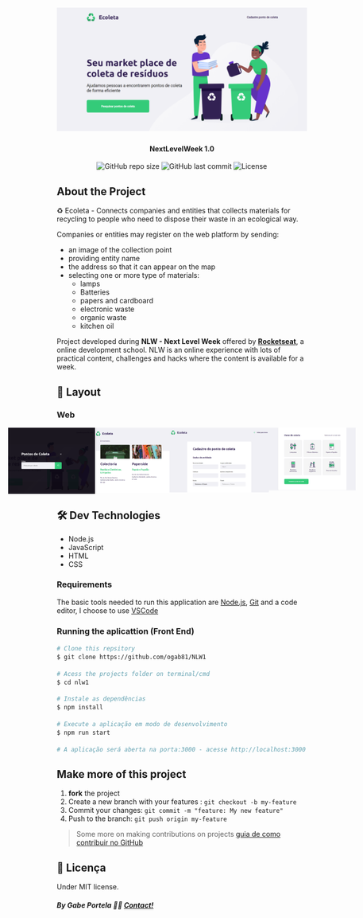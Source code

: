 <h1 align="center">
    <img alt="home page" title="#NextLevelWeek" src="public/assets/home.png" />
</h1>

<h4 align="center"> 
NextLevelWeek 1.0
</h4>

<p align="center">
 
  <img alt="GitHub repo size" src="https://img.shields.io/github/repo-size/ogab81/NLW1">

  <img alt="GitHub last commit" src="https://img.shields.io/github/last-commit/ogab81/NLW1">
 
  <img alt="License" src="https://img.shields.io/badge/license-MIT-brightgreen">

</p>


## About the Project

♻️ Ecoleta - Connects companies and entities that collects materials for recycling to people who need to dispose their waste in an ecological way.

Companies or entities may register on the web platform by sending:
- an image of the collection point
- providing entity name
- the address so that it can appear on the map
- selecting one or more type of materials:
  - lamps
  - Batteries
  - papers and cardboard
  - electronic waste
  - organic waste
  - kitchen oil

Project developed during **NLW - Next Level Week** offered by [**Rocketseat**][rs], a online development school.
NLW is an online experience with lots of practical content, challenges and hacks where the content is available for a week.


## 🎨 Layout

### Web

<p align="center" style="display: flex; align-items: flex-start; justify-content: center;">
  <img alt="search modal" title="#NextLevelWeek" src="public/assets/modal-home.png" width="175px">
  <img alt="search results" title="#NextLevelWeek" src="public/assets/results.png" width="150px">
  <img alt="register form" title="#NextLevelWeek" src="public/assets/cadastro1.png" width="200px">
  <img alt="register materials" title="#NextLevelWeek" src="public/assets/cadastro2.png" width="175px">
</p>

## 🛠 Dev Technologies

- Node.js
- JavaScript
- HTML
- CSS

### Requirements

The basic tools needed to run this application are [Node.js][nodejs], [Git](https://git-scm.com) and a code editor, I choose to use [VSCode][vscode]

### Running the aplicattion (Front End)

```bash
# Clone this repsitory
$ git clone https://github.com/ogab81/NLW1

# Acess the projects folder on terminal/cmd
$ cd nlw1

# Instale as dependências
$ npm install

# Execute a aplicação em modo de desenvolvimento
$ npm run start

# A aplicação será aberta na porta:3000 - acesse http://localhost:3000
```


## Make more of this project

1. **fork** the project
2. Create a new branch with your features : `git checkout -b my-feature`
3. Commit your changes: `git commit -m "feature: My new feature"`
4. Push to the branch: `git push origin my-feature`
> Some more on making contributions on projects [guia de como contribuir no GitHub](https://github.com/firstcontributions/first-contributions)


## 📝 Licença
Under MIT license.
##### By Gabe Portela 👋🏽 [Contact!](https://www.linkedin.com/in/gabriel-portela-788a25170/)

[nodejs]: https://nodejs.org/
[vscode]: https://code.visualstudio.com/
[vceditconfig]: https://marketplace.visualstudio.com/items?itemName=EditorConfig.EditorConfig
[license]: https://opensource.org/licenses/MIT
[vceslint]: https://marketplace.visualstudio.com/items?itemName=dbaeumer.vscode-eslint
[prettier]: https://marketplace.visualstudio.com/items?itemName=esbenp.prettier-vscode
[rs]: https://rocketseat.com.br